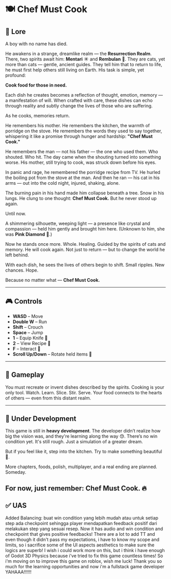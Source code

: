 # 🍽️ Chef Must Cook

## 🌌 Lore

A boy with no name has died.

He awakens in a strange, dreamlike realm — the **Resurrection Realm**. There, two spirits await him: **Mentari** ☀️ and **Rembulan** 🌙. They are cats, yet more than cats — gentle, ancient guides. They tell him that to return to life, he must first help others still living on Earth. His task is simple, yet profound:

**Cook food for those in need.**

Each dish he creates becomes a reflection of thought, emotion, memory — a manifestation of will. When crafted with care, these dishes can echo through reality and subtly change the lives of those who are suffering.

As he cooks, memories return.

He remembers his mother. He remembers the kitchen, the warmth of porridge on the stove. He remembers the words they used to say together, whispering it like a promise through hunger and hardship: **"Chef Must Cook."**

He remembers the man — not his father — the one who used them. Who shouted. Who hit. The day came when the shouting turned into something worse. His mother, still trying to cook, was struck down before his eyes.

In panic and rage, he remembered the porridge recipe from TV. He hurled the boiling pot from the stove at the man. And then he ran — his cat in his arms — out into the cold night, injured, shaking, alone.

The burning pain in his hand made him collapse beneath a tree. Snow in his lungs. He clung to one thought: **Chef Must Cook.** But he never stood up again.

Until now.

A shimmering silhouette, weeping light — a presence like crystal and compassion — held him gently and brought him here. (Unknown to him, she was **Pink Diamond** 💎.)

Now he stands once more. Whole. Healing. Guided by the spirits of cats and memory. He will cook again. Not just to return — but to change the world he left behind.

With each dish, he sees the lives of others begin to shift. Small ripples. New chances. Hope.

Because no matter what — **Chef Must Cook.**

---

## 🎮 Controls

- **WASD** – Move
- **Double W** – Run
- **Shift** – Crouch
- **Space** – Jump
- **1** – Equip Knife 🔪
- **2** – View Recipe 📖
- **F** – Interact 👐
- **Scroll Up/Down** – Rotate held items 🔄

---

## 🧪 Gameplay

You must recreate or invent dishes described by the spirits. Cooking is your only tool. Watch. Learn. Slice. Stir. Serve. Your food connects to the hearts of others — even from this distant realm.

---

## 🚧 Under Development

This game is still in **heavy development**. The developer didn’t realize how big the vision was, and they're learning along the way 😓. There’s no win condition yet. It's still rough. Just a simulation of a greater dream.

But if you feel like it, step into the kitchen. Try to make something beautiful 🌱.

More chapters, foods, polish, multiplayer, and a real ending are planned. Someday.

## For now, just remember: **Chef Must Cook.** 🔥

## ✅ UAS

Added Balancing: buat win condition yang lebih mudah atau untuk setiap step ada checkpoint sehingga player mendapatkan feedback positif dari melakukan step yang sesuai resep. Now it has audio and win condition and checkpoint that gives positive feedbacks! There are a lot to add TT and even though it didn't pass my expectations, i have to know my scope and limits, so i sacrifice some of the UI aspects aesthetics to make sure the logics are superb! I wish i could work more on this, but i think i have enough of Godot 3D Physics because i've tried to fix this game countless times! So i'm moving on to improve this game on roblox, wish me luck! Thank you so much for the learning opportunities and now i'm a fullstack game developer YAHAAA!!!!!!
